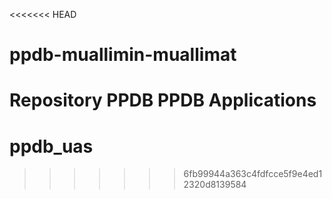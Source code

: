 <<<<<<< HEAD
# ppdb-muallimin-muallimat
Repository PPDB PPDB Applications 
=======
# ppdb_uas
>>>>>>> 6fb99944a363c4fdfcce5f9e4ed12320d8139584
